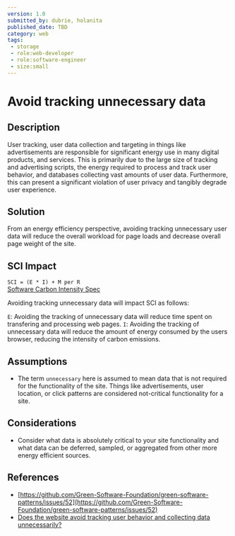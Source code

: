 ```yaml
---
version: 1.0
submitted_by: dubrie, holanita
published_date: TBD
category: web
tags: 
 - storage
 - role:web-developer
 - role:software-engineer
 - size:small
---
```


# Avoid tracking unnecessary data

## Description

User tracking, user data collection and targeting in things like advertisements are responsible for significant energy use in many digital products, and services. This is primarily due to the large size of tracking and advertising scripts, the energy required to process and track user behavior, and databases collecting vast amounts of user data. Furthermore, this can present a significant violation of user privacy and tangibly degrade user experience.


## Solution

From an energy efficiency perspective, avoiding tracking unnecessary user data will reduce the overall workload for page loads and decrease overall page weight of the site. 

## SCI Impact

`SCI = (E * I) + M per R`  
[Software Carbon Intensity Spec](https://grnsft.org/sci)

Avoiding tracking unnecessary data will impact SCI as follows:

`E`: Avoiding the tracking of unnecessary data will reduce time spent on transfering and processing web pages. 
`I`: Avoiding the tracking of unnecessary data will reduce the amount of energy consumed by the users browser, reducing the intensity of carbon emissions. 

## Assumptions
- The term `unnecessary` here is assumed to mean data that is not required for the functionality of the site. Things like advertisements, user location, or click patterns are considered not-critical functionality for a site.

## Considerations
- Consider what data is absolutely critical to your site functionality and what data can be deferred, sampled, or aggregated from other more energy efficient sources.


## References
- [https://github.com/Green-Software-Foundation/green-software-patterns/issues/52](https://github.com/Green-Software-Foundation/green-software-patterns/issues/52)
- [Does the website avoid tracking user behavior and collecting data unnecessarily?](https://sustainablewebdesign.org/does-the-website-avoid-tracking-user-behaviour-and-collecting-data-unnecessarily/)
